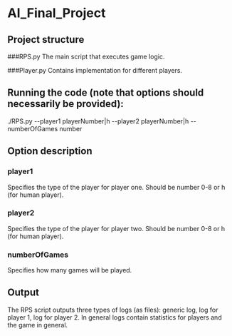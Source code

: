 # AI_Final_Project

## Project structure
###RPS.py
The main script that executes game logic.

###Player.py
Contains implementation for different players.

## Running the code (note that options should necessarily be provided):
./RPS.py --player1 playerNumber|h --player2 playerNumber|h --numberOfGames number
 
## Option description
### player1
Specifies the type of the player for player one. Should be number 0-8 or h (for human player).
### player2
Specifies the type of the player for player two. Should be number 0-8 or h (for human player).
### numberOfGames
Specifies how many games will be played.

## Output
The RPS script outputs three types of logs (as files): generic log, log for player 1, log for player 2. In general logs contain statistics for players and the game in general.

